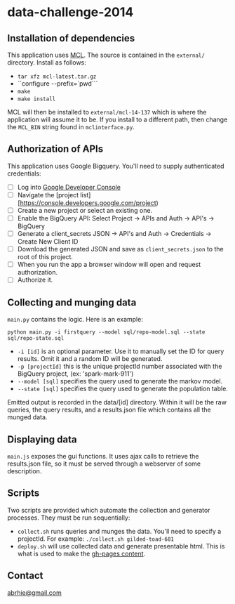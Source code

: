 data-challenge-2014
===================

## Installation of dependencies

This application uses [MCL](http://micans.org/mcl/). The source is contained in the `external/` directory. Install as follows:

- `tar xfz mcl-latest.tar.gz`
- ``configure --prefix=`pwd```
- `make`
- `make install`

MCL will then be installed to `external/mcl-14-137` which is where the application will assume it to be. If you install to a different path, then change the `MCL_BIN` string found in `mclinterface.py`.
 
## Authorization of APIs

This application uses Google Bigquery. You'll need to supply authenticated credentials:

- [ ] Log into [Google Developer Console](https://console.developers.google.com/)
- [ ] Navigate the [project list][https://console.developers.google.com/project)
- [ ] Create a new project or select an existing one.
- [ ] Enable the BigQuery API: Select Project -> APIs and Auth -> API's -> BigQuery
- [ ] Generate a client_secrets JSON -> API's and Auth -> Credentials -> Create New Client ID
- [ ] Download the generated JSON and save as `client_secrets.json` to the root of this project.
- [ ] When you run the app a browser window will open and request authorization.
- [ ] Authorize it.

## Collecting and munging data

`main.py` contains the logic. Here is an example:

`python main.py -i firstquery --model sql/repo-model.sql --state sql/repo-state.sql`

- `-i [id]` is an optional parameter. Use it to manually set the ID for query results. Omit it and a random ID will be generated.
- `-p [projectId]` this is the unique projectId number associated with the BigQuery project, (ex: 'spark-mark-911')
- `--model [sql]` specifies the query used to generate the markov model.
- `--state [sql]` specifies the query used to generate the population table.

Emitted output is recorded in the data/[id] directory. Within it will be the raw queries, the query results, and a results.json file which contains all the munged data.



## Displaying data

`main.js` exposes the gui functions. It uses ajax calls to retrieve the results.json file, so it must be served through a webserver of some description.

## Scripts

Two scripts are provided which automate the collection and generator processes. They must be run sequentially:

- `collect.sh` runs queries and munges the data. You'll need to specify a projectId. For example: `./collect.sh gilded-toad-681`
- `deploy.sh` will use collected data and generate presentable html. This is what is used to make the [gh-pages content](http://abrie.github.io/data-challenge-2014).

## Contact
abrhie@gmail.com
